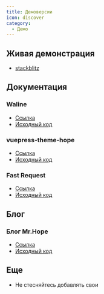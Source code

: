 ```yaml
---
title: Демоверсии
icon: discover
category:
  - Демо
---
```


## Живая демонстрация

- [stackblitz](https://stackblitz.com/fork/vuepress-theme-hope)

## Документация

### Waline

- [Ссылка][waline]
- [Исходный код](https://github.com/walinejs/waline)

### vuepress-theme-hope

- [Ссылка][vuepress-theme-hope]
- [Исходный код](https://github.com/vuepress-theme-hope/vuepress-theme-hope/tree/main/docs/theme)

### Fast Request

- [Ссылка][fast-request]
- [Исходный код](https://github.com/dromara/fast-request)

## Блог

### Блог Mr.Hope

- [Ссылка](https://mrhope.site)
- [Исходный код](https://github.com/Mister-Hope/Mister-Hope.github.io)

## Еще

- Не стесняйтесь добавлять свои

[vuepress-theme-hope]: https://theme-hope.vuejs.press/
[waline]: https://waline.js.org/en/
[fast-request]: https://dromara.org/fast-request/en/
